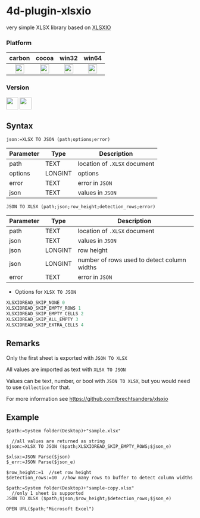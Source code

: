 # 4d-plugin-xlsxio
very simple XLSX library based on [XLSXIO](https://github.com/brechtsanders/xlsxio)

### Platform

| carbon | cocoa | win32 | win64 |
|:------:|:-----:|:---------:|:---------:|
|<img src="https://cloud.githubusercontent.com/assets/1725068/22371562/1b091f0a-e4db-11e6-8458-8653954a7cce.png" width="24" height="24" />|<img src="https://cloud.githubusercontent.com/assets/1725068/22371562/1b091f0a-e4db-11e6-8458-8653954a7cce.png" width="24" height="24" />|<img src="https://cloud.githubusercontent.com/assets/1725068/22371562/1b091f0a-e4db-11e6-8458-8653954a7cce.png" width="24" height="24" />|<img src="https://cloud.githubusercontent.com/assets/1725068/22371562/1b091f0a-e4db-11e6-8458-8653954a7cce.png" width="24" height="24" />|

### Version

<img src="https://cloud.githubusercontent.com/assets/1725068/18940649/21945000-8645-11e6-86ed-4a0f800e5a73.png" width="32" height="32" /> <img src="https://cloud.githubusercontent.com/assets/1725068/18940648/2192ddba-8645-11e6-864d-6d5692d55717.png" width="32" height="32" />

## Syntax

```
json:=XLSX TO JSON (path;options;error)
```

Parameter|Type|Description
------------|------------|----
path|TEXT|location of ``.XLSX`` document
options|LONGINT|options
error|TEXT|error in ``JSON``
json|TEXT|values in ``JSON``

```
JSON TO XLSX (path;json;row_height;detection_rows;error)
```

Parameter|Type|Description
------------|------------|----
path|TEXT|location of ``.XLSX`` document
json|TEXT|values in ``JSON``
json|LONGINT|row height
json|LONGINT|number of rows used to detect column widths
error|TEXT|error in ``JSON``

* Options for ``XLSX TO JSON``

```c
XLSXIOREAD_SKIP_NONE 0
XLSXIOREAD_SKIP_EMPTY_ROWS 1
XLSXIOREAD_SKIP_EMPTY_CELLS 2
XLSXIOREAD_SKIP_ALL_EMPTY 3
XLSXIOREAD_SKIP_EXTRA_CELLS 4
```

## Remarks

Only the first sheet is exported with ``JSON TO XLSX``

All values are imported as text with ``XLSX TO JSON``

Values can be text, number, or bool with ``JSON TO XLSX``, but you would need to use ``Collection`` for that.

For more information see https://github.com/brechtsanders/xlsxio

## Example

```
$path:=System folder(Desktop)+"sample.xlsx"

  //all values are returned as string
$json:=XLSX TO JSON ($path;XLSXIOREAD_SKIP_EMPTY_ROWS;$json_e)

$xlsx:=JSON Parse($json)
$_err:=JSON Parse($json_e)

$row_height:=1  //set row height
$detection_rows:=10  //how many rows to buffer to detect column widths

$path:=System folder(Desktop)+"sample-copy.xlsx"
  //only 1 sheet is supported
JSON TO XLSX ($path;$json;$row_height;$detection_rows;$json_e)

OPEN URL($path;"Microsoft Excel")
```
